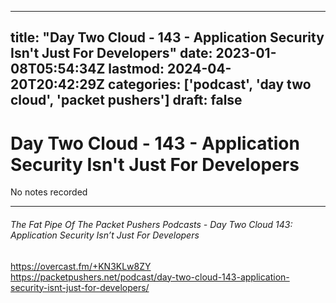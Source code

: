 
---
title: "Day Two Cloud - 143 - Application Security Isn't Just For Developers"
date: 2023-01-08T05:54:34Z
lastmod: 2024-04-20T20:42:29Z
categories: ['podcast', 'day two cloud', 'packet pushers']
draft: false
---


# Day Two Cloud - 143 - Application Security Isn't Just For Developers

No notes recorded

- - -
###### The Fat Pipe Of The Packet Pushers Podcasts - Day Two Cloud 143: Application Security Isn’t Just For Developers

https://overcast.fm/+KN3KLw8ZY  
https://packetpushers.net/podcast/day-two-cloud-143-application-security-isnt-just-for-developers/

<!-- #public #podcast #day two cloud# #packet pushers# -->

<!-- {BearID:469328E0-B05B-4F5E-B8A5-4DE7142FB3E4-28016-00002D97D7BD6913} -->

